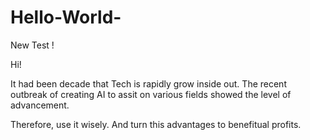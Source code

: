 # Hello-World-
New Test !


Hi!

It had been decade that Tech is rapidly grow inside out.
The recent outbreak of creating AI to assit on various fields showed the level of advancement. 

Therefore, use it wisely. And turn this advantages to benefitual profits.

